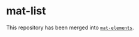 # mat-list

This repository has been merged into [`mat-elements`](https://github.com/expandjs/mat-elements).

